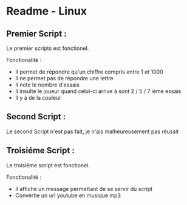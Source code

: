 # Readme - Linux 

## Premier Script : 

Le premier scripts est fonctionel.

Fonctionalité : 
* Il permet de répondre qu'un chiffre compris entre 1 et 1000
* Il ne permet pas de répondre une lettre
* Il note le nombre d'essais 
* Il insulte le joueur quand celui-ci arrive à sont 2 / 5 / 7 iéme essais
* Il y à de la couleur

## Second Script :

Le second Script n'est pas fait, je n'ais malheureusement pas réussit

## Troisiéme Script :

Le troisiéme script est fonctionel.

Fonctionalité : 
* Il affiche un message permettant de se servir du script
* Convertie un url youtube en musique mp3